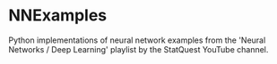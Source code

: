 # NNExamples
Python implementations of neural network examples from the 'Neural Networks / Deep Learning' playlist by the StatQuest YouTube channel. 
